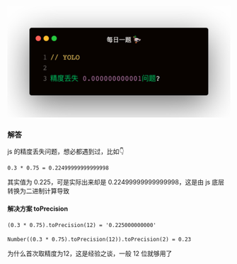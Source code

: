 
![](1.jpeg)

### 解答
js 的精度丢失问题，想必都遇到过，比如👇
```
0.3 * 0.75 = 0.22499999999999998
```   

其实值为 0.225，可是实际出来却是 0.22499999999999998，这是由 js 底层转换为二进制计算导致

#### 解决方案 toPrecision
```
(0.3 * 0.75).toPrecision(12) = '0.225000000000'

Number((0.3 * 0.75).toPrecision(12)).toPrecision(2) = 0.23
```   

为什么首次取精度为12，这是经验之谈，一般 12 位就够用了
